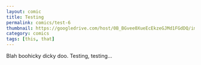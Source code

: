 ```yaml
---
layout: comic
title: Testing
permalink: comics/test-6
thumbnail: https://googledrive.com/host/0B_BGvee0XueEcEkzeGJMd1FGdDQ/imgs/thumbs/blank.jpg
category: comics
tags: [this, that]
---
```


Blah boohicky dicky doo. Testing, testing...
